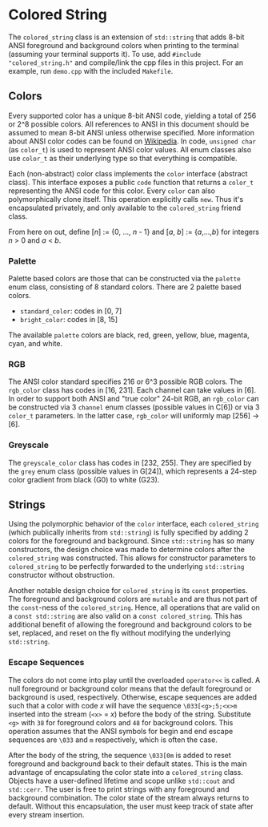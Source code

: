 # Colored String

The `colored_string` class is an extension of `std::string` that adds 8-bit ANSI foreground and background colors when printing to the terminal (assuming your terminal supports it). To use, add `#include "colored_string.h"` and compile/link the cpp files in this project. For an example, run `demo.cpp` with the included `Makefile`.

## Colors

Every supported color has a unique 8-bit ANSI code, yielding a total of 256 or 2^8 possible colors. All references to ANSI in this document should be assumed to mean 8-bit ANSI unless otherwise specified. More information about ANSI color codes can be found on [Wikipedia](https://en.wikipedia.org/wiki/ANSI_escape_code#8-bit). In code, `unsigned char` (as `color_t`) is used to represent ANSI color values. All enum classes also use `color_t` as their underlying type so that everything is compatible.

Each (non-abstract) color class implements the `color` interface (abstract class). This interface exposes a public `code` function that returns a `color_t` representing the ANSI code for this color. Every `color` can also polymorphically clone itself. This operation explicitly calls `new`. Thus it's encapsulated privately, and only available to the `colored_string` friend class.

From here on out, define [*n*] := {0, ..., *n* - 1} and [*a*, *b*] := {*a*,...,*b*} for integers *n* > 0 and *a* < *b*.

### Palette

Palette based colors are those that can be constructed via the `palette` enum class, consisting of 8 standard colors. There are 2 palette based colors.

- `standard_color`: codes in [0, 7]
- `bright_color`: codes in [8, 15]

The available `palette` colors are black, red, green, yellow, blue, magenta, cyan, and white.

### RGB

The ANSI color standard specifies 216 or 6^3 possible RGB colors. The `rgb_color` class has codes in [16, 231]. Each channel can take values in [6]. In order to support both ANSI and "true color" 24-bit RGB, an `rgb_color` can be constructed via 3 `channel` enum classes (possible values in C[6]) or via 3 `color_t` parameters. In the latter case, `rgb_color` will uniformly map [256] -> [6].

### Greyscale

The `greyscale_color` class has codes in [232, 255]. They are specified by the `grey` enum class (possible values in G[24]), which represents a 24-step color gradient from black (G0) to white (G23).

## Strings

Using the polymorphic behavior of the `color` interface, each `colored_string` (which publically inherits from `std::string`) is fully specified by adding 2 colors for the foreground and background. Since `std::string` has so many constructors, the design choice was made to determine colors after the `colored_string` was constructed. This allows for constructor parameters to `colored_string` to be perfectly forwarded to the underlying `std::string` constructor without obstruction.

Another notable design choice for `colored_string` is its `const` properties. The foreground and background colors are `mutable` and are thus not part of the `const`-ness of the `colored_string`. Hence, all operations that are valid on a `const std::string` are also valid on a `const colored_string`. This has additional benefit of allowing the foreground and background colors to be set, replaced, and reset on the fly without modifying the underlying `std::string`.

### Escape Sequences

The colors do not come into play until the overloaded `operator<<` is called. A null foreground or background color means that the default foreground or background is used, respectively. Otherwise, escape sequences are added such that a color with code *x* will have the sequence `\033[<g>;5;<x>m` inserted into the stream (`<x>` = *x*) before the body of the string. Substitute `<g>` with `38` for foreground colors and `48` for background colors. This operation assumes that the ANSI symbols for begin and end escape sequences are `\033` and `m` respectively, which is often the case.

After the body of the string, the sequence `\033[0m` is added to reset foreground and background back to their default states. This is the main advantage of encapsulating the color state into a `colored_string` class. Objects have a user-defined lifetime and scope unlike `std::cout` and `std::cerr`. The user is free to print strings with any foreground and background combination. The color state of the stream always returns to default. Without this encapsulation, the user must keep track of state after every stream insertion.
